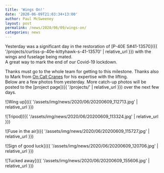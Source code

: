 ```yaml
---
title: 'Wings On!'
date: '2020-06-09T21:03:34+13:00'
author: Paul McSweeney
layout: post
permalink: /news/2020/06/09/wings-on/
categories: news
---
```


Yesterday was a significant day in the restoration of [P-40E S#41-13570]({{ '/projects/curtiss-p-40e-kittyhawk-s-41-13570' | relative_url }}) with the wings and fuselage being mated.  
A great way to mark the end of our Covid-19 lockdown.

Thanks must go to the whole team for getting to this milestone. Thanks also to Mark from [On Call Cranes](https://www.oncallcranes.co.nz/) for his expertise with the lifting.  
Below are a few photos from yesterday. More catch-up photos will be posted to the [project page]({{ '/projects/' | relative_url }}) over the next few days.

![Wing up]({{ '/assets/img/news/2020/06/20200609_112713.jpg' | relative_url }})

![Tripod]({{ '/assets/img/news/2020/06/20200609_113324.jpg' | relative_url }})

![Fuse in the air]({{ '/assets/img/news/2020/06/20200609_115727.jpg' | relative_url }})

![Sign of good luck]({{ '/assets/img/news/2020/06/20200609_120706.jpg' | relative_url }})

![Tucked away]({{ '/assets/img/news/2020/06/20200609_155606.jpg' | relative_url }})
